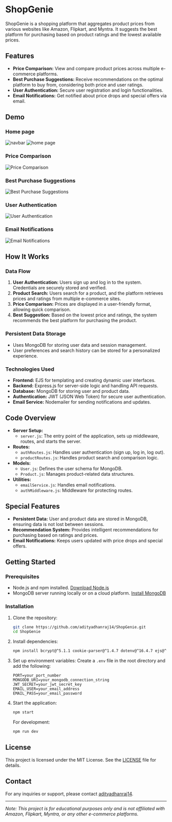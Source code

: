 # ShopGenie

ShopGenie is a shopping platform that aggregates product prices from various websites like Amazon, Flipkart, and Myntra. It suggests the best platform for purchasing based on product ratings and the lowest available prices.

## Features

- **Price Comparison:** View and compare product prices across multiple e-commerce platforms.
- **Best Purchase Suggestions:** Receive recommendations on the optimal platform to buy from, considering both price and user ratings.
- **User Authentication:** Secure user registration and login functionalities.
- **Email Notifications:** Get notified about price drops and special offers via email.

## Demo
### Home page
![navbar](assets/navbar.jpg)
![home page](assets/home_page.jpg)

### Price Comparison
![Price Comparison](assets/price_comparison.jpg)

### Best Purchase Suggestions
![Best Purchase Suggestions](assets/best_purchase_suggestions.jpg)

### User Authentication
![User Authentication](assets/user_authentication.jpg)

### Email Notifications
![Email Notifications](assets/email_notifications.jpg)

## How It Works

### Data Flow
1. **User Authentication:** Users sign up and log in to the system. Credentials are securely stored and verified.
2. **Product Search:** Users search for a product, and the platform retrieves prices and ratings from multiple e-commerce sites.
3. **Price Comparison:** Prices are displayed in a user-friendly format, allowing quick comparison.
4. **Best Suggestion:** Based on the lowest price and ratings, the system recommends the best platform for purchasing the product.

### Persistent Data Storage
- Uses MongoDB for storing user data and session management.
- User preferences and search history can be stored for a personalized experience.

### Technologies Used
- **Frontend:** EJS for templating and creating dynamic user interfaces.
- **Backend:** Express.js for server-side logic and handling API requests.
- **Database:** MongoDB for storing user and product data.
- **Authentication:** JWT (JSON Web Token) for secure user authentication.
- **Email Service:** Nodemailer for sending notifications and updates.

## Code Overview

- **Server Setup:**
  - `server.js`: The entry point of the application, sets up middleware, routes, and starts the server.
- **Routes:**
  - `authRoutes.js`: Handles user authentication (sign up, log in, log out).
  - `productRoutes.js`: Handles product search and comparison logic.
- **Models:**
  - `User.js`: Defines the user schema for MongoDB.
  - `Product.js`: Manages product-related data structures.
- **Utilities:**
  - `emailService.js`: Handles email notifications.
  - `authMiddleware.js`: Middleware for protecting routes.

## Special Features

- **Persistent Data:** User and product data are stored in MongoDB, ensuring data is not lost between sessions.
- **Recommendation System:** Provides intelligent recommendations for purchasing based on ratings and prices.
- **Email Notifications:** Keeps users updated with price drops and special offers.

## Getting Started

### Prerequisites
- Node.js and npm installed. [Download Node.js](https://nodejs.org)
- MongoDB server running locally or on a cloud platform. [Install MongoDB](https://www.mongodb.com/try/download/community)

### Installation

1. Clone the repository:
   ```bash
   git clone https://github.com/adityadhanraj14/ShopGenie.git
   cd ShopGenie
   ```

2. Install dependencies:
   ```bash
   npm install bcrypt@^5.1.1 cookie-parser@^1.4.7 dotenv@^16.4.7 ejs@^3.1.10 express@^4.21.2 express-session@^1.18.1 jsonwebtoken@^9.0.2 mongoose@^8.9.2 nodemailer@^6.9.16 nodemon@^3.1.9 validator@^13.12.0
   ```

3. Set up environment variables:
   Create a `.env` file in the root directory and add the following:
   ```env
   PORT=your_port_number
   MONGODB_URI=your_mongodb_connection_string
   JWT_SECRET=your_jwt_secret_key
   EMAIL_USER=your_email_address
   EMAIL_PASS=your_email_password
   ```

4. Start the application:
   ```bash
   npm start
   ```

   For development:
   ```bash
   npm run dev
   ```

## License

This project is licensed under the MIT License. See the [LICENSE](LICENSE) file for details.

## Contact

For any inquiries or support, please contact [adityadhanraj14](https://github.com/adityadhanraj14).

---

*Note: This project is for educational purposes only and is not affiliated with Amazon, Flipkart, Myntra, or any other e-commerce platforms.*
